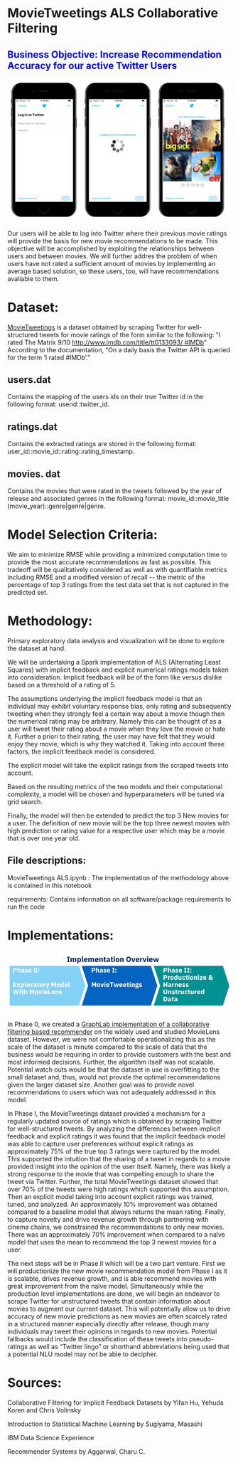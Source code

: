 # MovieTweetings ALS Collaborative Filtering 
## <span style="color:blue"> Business Objective: Increase Recommendation Accuracy for our active Twitter Users<span style="color:blue">

![Business Mockup](Business_Mockup.png)

Our users will be able to log into Twitter where their previous movie ratings will provide the basis for new movie recommendations to be made. This objective will be accomplished by exploiting the relationships between users and between movies. We will further addres the problem of when users have not rated a sufficient amount of movies by implementing an average based solution, so these users, too, will have recommendations avaliable to them. 


# Dataset:

[MovieTweetings](https://github.com/sidooms/MovieTweetings) is a dataset obtained by scraping Twitter for well-structured tweets for movie ratings of the form similar to the following:
"I rated The Matrix 9/10 http://www.imdb.com/title/tt0133093/ #IMDb"
According to the documentation, “On a daily basis the Twitter API is queried for the term ‘I rated #IMDb’.”

## users.dat
Contains the mapping of the users ids on their true Twitter id in the following format: userid::twitter_id. 

## ratings.dat
Contains the extracted ratings are stored in the following format: user_id::movie_id::rating::rating_timestamp.

## movies. dat
Contains the movies that were rated in the tweets followed by the year of release and associated genres in the following format: movie_id::movie_title (movie_year)::genre|genre|genre.



# Model Selection Criteria:
We aim to minimize RMSE while providing a minimized computation time to provide the most accurate recommendations as fast as possible. This tradeoff will be qualitatively considered as well as with quantifiable metrics including RMSE and a modified version of recall -- the metric of the percentage of top 3 ratings from the test data set that is not captured in the predicted set. 

# Methodology:

Primary exploratory data analysis and visualization will be done to explore the dataset at hand.

We will be undertaking a Spark implementation of ALS (Alternating Least Squares) with implicit feedback and explicit numerical ratings models taken into consideration. Implicit feedback will be of the form like versus dislike based on a threshold of a rating of 5. 

The assumptions underlying the implicit feedback model is that an individual may exhibit voluntary response bias, only rating and subsequently tweeting when they strongly feel a certain way about
a movie though then the numerical rating may be arbitrary.  Namely this can be thought of as a user will tweet their rating about a movie when they love the movie or hate it. Further a priori to their rating, the user may have felt that they would enjoy they movie, which is why they watched it. Taking into account these factors, the implicit feedback model is considered. 

The explicit model will take the explicit ratings from the scraped tweets into account. 

Based on the resulting metrics of the two models and their computational complexity, a model will be chosen and hyperparameters will be tuned via grid search. 

Finally, the model will then be extended to predict the top 3 New movies for a user. The definition of new movie will be the top three newest movies with high prediction or rating value for a respective user which may be a movie that is over one year old. 

## File descriptions:
MovieTweetings ALS.ipynb : The implementation of the methodology above is contained in this notebook

requirements: Contains information on all software/package requirements to run the code

# Implementations:

![Implementation](Implementation.png)

In Phase 0, we created a [GraphLab implementation of a collaborative filtering based recommender](https://github.com/xenaritu/Personalisation)  on the widely used and studied MovieLens dataset. However, we were not  comfortable operationalizing this as the scale of the dataset is minute compared to the scale of data that the business would be requiring in order to provide customers with the best and most informed decisions. Further, the algorithm itself was not scalable. Potential watch outs would be that the dataset in use is overfitting to the small dataset and, thus, would not provide the optimal recommendations given the larger dataset size. Another goal was to provide novel recommendations to users which was not adequately addressed in this model. 

In Phase I, the MovieTweetings dataset provided a mechanism for a regularly updated source of ratings which is obtained by scraping Twitter for well-structured tweets. By analyzing the differences between implicit feedback and explicit ratings it was found that the implicit feedback model was able to capture user preferences without explicit ratings as approximately 75% of the true top 3 ratings were captured by the model. This supported the intuition that the sharing of a tweet in regards to a movie provided insight into the opinion of the user itself. Namely, there was likely a strong response to the movie that was compelling enough to share the tweet via Twitter. Further, the total MovieTweetings dataset showed that over 70% of the tweets were high ratings which supported this assumption.  
Then an explicit model taking into account explicit ratings was trained, tuned, and analyzed. An approximately 10% improvement was obtained compared to a baseline model that always returns the mean rating. 
Finally, to capture novelty and drive revenue growth through partnering with cinema chains, we constrained the recommendations to only new movies. There was an approximately 70% improvement when compared to a naïve model that uses the mean to recommend the top 3 newest movies for a user. 

The next steps will be in Phase II which will be a two part venture. First we will productionize the new movie recommendation model from Phase I as it is scalable, drives revenue growth, and is able recommend movies with great improvement from the naïve model. Simultaneously while the production level implementations are done,  we will begin an endeavor to scrape Twitter for unstructured tweets that contain information about movies to augment our current dataset. This will potentially allow us to drive accuracy of new movie predictions as new movies are often scarcely rated in a structured manner especially directly after release, though many individuals may tweet their opinions in regards to new movies. Potential fallbacks would include the classification of these tweets into pseudo-ratings as well as “Twitter lingo” or shorthand abbreviations being used that a potential NLU model may not be able to decipher.  


# Sources:
Collaborative Filtering for Implicit Feedback Datasets by Yifan Hu, Yehuda Koren and Chris Volinsky

Introduction to Statistical Machine Learning by Sugiyama, Masashi

IBM Data Science Experience

Recommender Systems by Aggarwal, Charu C.


